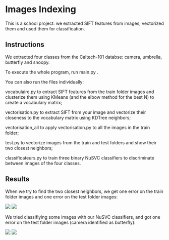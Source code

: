 # Images Indexing

This is a school project: we extracted SIFT features from images, vectorized them and used them for classification.

## Instructions

We extracted four classes from the Caltech-101 databse: camera, umbrella, butterfly and snoopy.

To execute the whole program, run main.py . 

You can also run the files individually: 

vocabulaire.py to extract SIFT features from the train folder images and clusterize them using KMeans (and the elbow method for the best N) to create a vocabulary matrix; 

vectorisation.py <path-to-your-image> to extract SIFT from your image and vectorize their closeness to the vocabulary matrix using KDTree neighbors;

vectorisation_all to apply vectorisation.py to all the images in the train folder; 

test.py to vectorize images from the train and test folders and show their two closest neighbors;

classificateurs.py to train three binary NuSVC classifiers to discriminate between images of the four classes.

## Results

When we try to find the two closest neighbors, we get one error on the train folder images and one error on the test folder images:

![](/out/test-train.png)
![](/out/test-test.png)


We tried classifiying some images with our NuSVC classifiers, and got one error on the test folder images (camera identified as butterfly):

![](/out/classificateur-train.png)
![](/out/classificateur-test.png)
